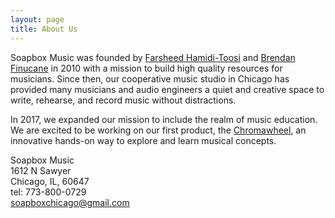 ```yaml
---
layout: page
title: About Us
---
```


Soapbox Music was founded by [Farsheed Hamidi-Toosi](http://zirafaworks.com) and [Brendan Finucane](https://rockthecello.wordpress.com) in 2010 with a mission to build high quality resources for musicians. Since then, our cooperative music studio in Chicago has provided many musicians and audio engineers a quiet and creative space to write, rehearse, and record music without distractions.

In 2017, we expanded our mission to include the realm of music education. We are excited to be working on our first product, the [Chromawheel](http://chromawheelmusic.com), an innovative hands-on way to explore and learn musical concepts.


Soapbox Music  
1612 N Sawyer  
Chicago, IL, 60647  
tel: 773-800-0729  
soapboxchicago@gmail.com

<div class="social-icons">
<a href="https://www.facebook.com/soapboxchicago"><i class="fa fa-facebook"></i></a> <a href="https://www.twitter.com/soapboxchicago"><i class="fa fa-twitter"></i></a>  <a href="https://www.instagram.com/soapboxchicago"><i class="fa fa-instagram"></i></a>
</div>